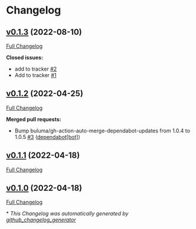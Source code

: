 # Changelog

## [v0.1.3](https://github.com/buluma/ansible-role-snmpd/tree/v0.1.3) (2022-08-10)

[Full Changelog](https://github.com/buluma/ansible-role-snmpd/compare/v0.1.2...v0.1.3)

**Closed issues:**

- add to tracker [\#2](https://github.com/buluma/ansible-role-snmpd/issues/2)
- Add to tracker [\#1](https://github.com/buluma/ansible-role-snmpd/issues/1)

## [v0.1.2](https://github.com/buluma/ansible-role-snmpd/tree/v0.1.2) (2022-04-25)

[Full Changelog](https://github.com/buluma/ansible-role-snmpd/compare/v0.1.1...v0.1.2)

**Merged pull requests:**

- Bump buluma/gh-action-auto-merge-dependabot-updates from 1.0.4 to 1.0.5 [\#3](https://github.com/buluma/ansible-role-snmpd/pull/3) ([dependabot[bot]](https://github.com/apps/dependabot))

## [v0.1.1](https://github.com/buluma/ansible-role-snmpd/tree/v0.1.1) (2022-04-18)

[Full Changelog](https://github.com/buluma/ansible-role-snmpd/compare/v0.1.0...v0.1.1)

## [v0.1.0](https://github.com/buluma/ansible-role-snmpd/tree/v0.1.0) (2022-04-18)

[Full Changelog](https://github.com/buluma/ansible-role-snmpd/compare/e210ad5c7924ae6394c5805c0c18dee52f7ebabf...v0.1.0)



\* *This Changelog was automatically generated by [github_changelog_generator](https://github.com/github-changelog-generator/github-changelog-generator)*
